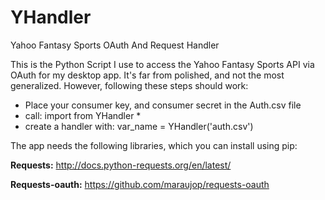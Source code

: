 YHandler
========

Yahoo Fantasy Sports OAuth And Request Handler

This is the Python Script I use to access the Yahoo Fantasy Sports API via OAuth for my desktop app. It's far from polished, and not the most generalized.  However, following these steps should work:
- Place your consumer key, and consumer secret in the Auth.csv file 
- call: import from YHandler *
- create a handler with: var_name = YHandler('auth.csv')

The app needs the following libraries, which you can install using pip:

**Requests:** http://docs.python-requests.org/en/latest/

**Requests-oauth:** https://github.com/maraujop/requests-oauth
